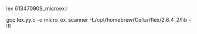 lex 61347090S_microex.l

gcc lex.yy.c -o micro_ex_scanner -L/opt/homebrew/Cellar/flex/2.6.4_2/lib -lfl
